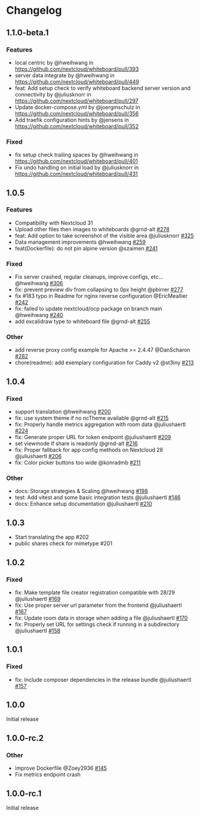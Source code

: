 # Changelog

## 1.1.0-beta.1

### Features
* local centric by @hweihwang in https://github.com/nextcloud/whiteboard/pull/393
* server data integrate by @hweihwang in https://github.com/nextcloud/whiteboard/pull/449
* feat: Add setup check to verify whiteboard backend server version and connectivity by @juliusknorr in https://github.com/nextcloud/whiteboard/pull/297
* Update docker-compose.yml by @joergmschulz in https://github.com/nextcloud/whiteboard/pull/356
* Add traefik configuration hints by @jensens in https://github.com/nextcloud/whiteboard/pull/352

### Fixed
* fix setup check trailing spaces by @hweihwang in https://github.com/nextcloud/whiteboard/pull/401
* Fix undo handling on initial load by @juliusknorr in https://github.com/nextcloud/whiteboard/pull/431

## 1.0.5

### Features
- Compatibility with Nextcloud 31
- Upload other files then images to whiteboards @grnd-alt [#278](https://github.com/nextcloud/whiteboard/pull/278)
- feat: Add option to take screenshot of the visible area @juliusknorr [#325](https://github.com/nextcloud/whiteboard/pull/325)
- Data management improvements @hweihwang [#259](https://github.com/nextcloud/whiteboard/pull/259)
- feat(Dockerfile): do not pin alpine version @szaimen [#241](https://github.com/nextcloud/whiteboard/pull/241)

### Fixed
- Fix server crashed, regular cleanups, improve configs, etc... @hweihwang [#306](https://github.com/nextcloud/whiteboard/pull/306)
- fix: prevent preview div from collapsing to 0px height @pbirrer [#277](https://github.com/nextcloud/whiteboard/pull/277)
- fix #183 typo in Readme for nginx reverse configuration @EricMeallier [#242](https://github.com/nextcloud/whiteboard/pull/242)
- fix: failed to update nextcloud/ocp package on branch main @hweihwang [#240](https://github.com/nextcloud/whiteboard/pull/240)
- add excalidraw type to whiteboard file @grnd-alt [#255](https://github.com/nextcloud/whiteboard/pull/255)

### Other
- add reverse proxy config example for Apache >= 2.4.47 @DanScharon [#282](https://github.com/nextcloud/whiteboard/pull/282)
- chore(readme): add exemplary configuration for Caddy v2 @st3iny [#213](https://github.com/nextcloud/whiteboard/pull/213)

## 1.0.4

### Fixed

- support translation @hweihwang [#200](https://github.com/nextcloud/whiteboard/pull/200)
- fix: use system theme if no ncTheme available @grnd-alt [#215](https://github.com/nextcloud/whiteboard/pull/215)
- fix: Properly handle metrics aggregation with room data @juliushaertl [#224](https://github.com/nextcloud/whiteboard/pull/224)
- fix: Generate proper URL for token endpoint @juliushaertl [#209](https://github.com/nextcloud/whiteboard/pull/209)
- set viewmode if share is readonly @grnd-alt [#216](https://github.com/nextcloud/whiteboard/pull/216)
- fix: Proper fallback for app config methods on Nextcloud 28 @juliushaertl [#206](https://github.com/nextcloud/whiteboard/pull/206)
- fix: Color picker buttons too wide @konradmb [#211](https://github.com/nextcloud/whiteboard/pull/211)

### Other

- docs: Storage strategies & Scaling @hweihwang [#198](https://github.com/nextcloud/whiteboard/pull/198)
- test: Add vitest and some basic integration tests @juliushaertl [#146](https://github.com/nextcloud/whiteboard/pull/146)
- docs: Enhance setup documentation @juliushaertl [#210](https://github.com/nextcloud/whiteboard/pull/210)

## 1.0.3

- Start translating the app #202
- public shares check for mimetype #201

## 1.0.2

### Fixed

- fix: Make template file creator registration compatible with 28/29 @juliushaertl [#169](https://github.com/nextcloud/whiteboard/pull/169)
- fix: Use proper server url parameter from the frontend @juliushaertl [#167](https://github.com/nextcloud/whiteboard/pull/167)
- fix: Update room data in storage when adding a file @juliushaertl [#170](https://github.com/nextcloud/whiteboard/pull/170)
- fix: Properly set URL for settings check if running in a subdirectory @juliushaertl [#158](https://github.com/nextcloud/whiteboard/pull/158)

## 1.0.1

### Fixed

- fix: Include composer dependencies in the release bundle @juliushaertl [#157](https://github.com/nextcloud/whiteboard/pull/157)

## 1.0.0

Initial release

## 1.0.0-rc.2

### Other

- improve Dockerfile @Zoey2936 [#145](https://github.com/nextcloud/whiteboard/pull/145)
- Fix metrics endpoint crash

## 1.0.0-rc.1

Initial release
